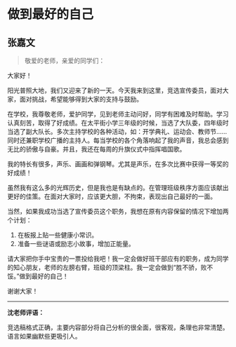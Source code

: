 # 做到最好的自己 #

## 张嘉文 ##

> 敬爱的老师，亲爱的同学们：
   
大家好！
   
阳光普照大地，我们又迎来了新的一天。今天我来到这里，竞选宣传委员，面对大家，面对挑战，希望能够得到大家的支持与鼓励。
   
在学校，我尊敬老师，爱护同学，见到老师主动问好，同学有困难及时帮助。学习认真刻苦，取得了好成绩。在太平街小学三年级的时候，当选了大队委，四年级时当选了副大队长。多次主持学校的各种活动，如：开学典礼、运动会、教师节……同时还兼职学校广播的主持人。每当学校的各个角落响起了我的声音，我总会感到无比的骄傲与自豪。并且，我还在每周的升旗仪式中指挥唱国歌。
   
我的特长有很多，声乐、画画和弹钢琴。尤其是声乐，在多次比赛中获得一等奖的好成绩！
   
虽然我有这么多的光辉历史，但是我也是有缺点的。在管理班级秩序方面应该献出更好的佳策。在面对大家时，应该更大胆，不拘束，表现出自己最好的一面。
   
当然，如果我成功当选了宣传委员这个职务，我想在原有内容保留的情况下增加两个计划：

1. 在板报上贴一些健康小常识。
2. 准备一些谜语或励志小故事，增加正能量。


请大家把你手中宝贵的一票投给我吧！我一定会做好班干部应有的职务，成为同学的知心朋友，老师的左膀右臂，班级的顶梁柱。我一定会做到“胜不骄，败不馁。”做到最好的自己！
   
谢谢大家！

-------------------------------------

**沈老师评语：**

竞选稿格式正确，主要内容部分将自己分析的很全面，很客观，条理也非常清楚。语言如果幽默些更吸引人。